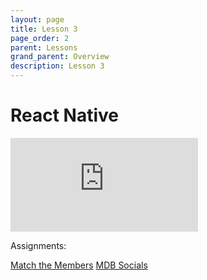 ```yaml
---
layout: page
title: Lesson 3
page_order: 2
parent: Lessons
grand_parent: Overview
description: Lesson 3
---
```



# React Native

<iframe src="https://docs.google.com/presentation/d/1jWaaAUW4wS10bBL706JWKB3Uyr7EpVG-bc81r34p4uw/embed?start=true&loop=true&delayms=3000" frameborder="0" allowfullscreen="true" mozallowfullscreen="true" webkitallowfullscreen="true"></iframe>

Assignments:

[Match the Members](http://learn.mdb.dev/training-program/projects/project1/)
[MDB Socials](http://learn.mdb.dev/training-program/projects/project2/)
